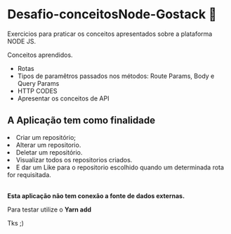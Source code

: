 # Desafio-conceitosNode-Gostack 🚀 

Exercicios para praticar os conceitos apresentados sobre a plataforma NODE JS.

Conceitos aprendidos.
- Rotas
- Tipos de paramêtros passados nos métodos: Route Params, Body e Query Params
- HTTP CODES
- Apresentar os conceitos de API


<h2> A Aplicação tem como finalidade</h2>
<li>Criar um repositório;</li>
<li>Alterar um repositorio.</li>
<li>Deletar um repositório.</li>
<li>Visualizar todos os repositorios criados.</li>
<li>E dar um Like para o repositorio escolhido quando um determinada rota for requisitada.</li>
</br>

<b>Esta aplicação não tem conexão a fonte de dados externas.</b>


Para testar utilize o <b>Yarn add</b>

Tks ;)
